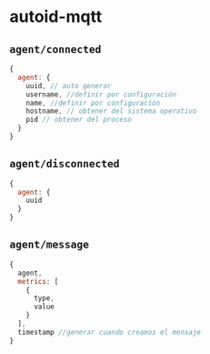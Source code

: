 # autoid-mqtt

## `agent/connected`

``` js
{
  agent: {
    uuid, // auto generar
    username, //definir por configuración
    name, //definir por configuración
    hostname, // obtener del sistema operativo
    pid // obtener del proceso
  }
}
```

## `agent/disconnected`

``` js
{
  agent: {
    uuid
  }
}
```

## `agent/message`

```js
{
  agent,
  metrics: [
    {
      type,
      value
    }
  ],
  timestamp //generar cuando creamos el mensaje
}
```